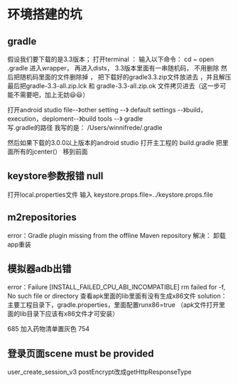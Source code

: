 # 环境搭建的坑

## gradle

假设我们要下载的是3.3版本；
打开terminal ：
输入以下命令：
cd ~
open .gradle
进入wrapper， 再进入dists， 3.3版本里面有一串随机码，  不用删除
然后把随机码里面的文件删除掉 ， 把下载好的gradle3.3.zip文件放进去 ，并且解压
最后把gradle-3.3-all.zip.lck 和 gradle-3.3-all.zip.ok 文件拷贝进去（这一步可能不需要吧，加上无妨😃😃）


打开android studio 
file--》other setting --》 default settings --》build，execution，deploment--》build tools --》 gradle  
写.gradle的路径
我写的是：
/Users/winnifrede/.gradle

然后如果下载的3.0.0以上版本的android studio 
打开主工程的 build.gradle   把里面所有的jcenter(） 移到前面

## keystore参数报错 null

打开local.properties文件
输入 keystore.props.file=../keystore.props.file

## m2repositories 

error：Gradle plugin missing from the offline Maven repository
解决： 卸载app重装

## 模拟器adb出错

error：Failure [INSTALL_FAILED_CPU_ABI_INCOMPATIBLE]
rm failed for -f, No such file or directory
查看apk里面的lib里面有没有生成x86文件
solution：主要工程目录下，gradle.properties，里面配置runx86=true
（apk文件打开里面的lib目录下应该有x86文件才可安装）

685 加入药物清单置灰色
754

## 登录页面scene must be provided

user_create_session_v3
postEncrypt改成getHttpResponseType